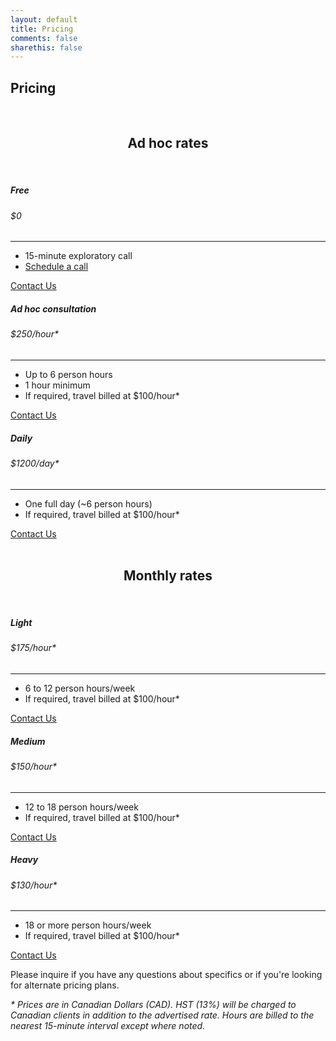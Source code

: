 ```yaml
---
layout: default
title: Pricing
comments: false
sharethis: false
---
```


## **Pricing**

<br/>

<!-- This snippet uses Font Awesome 5 Free as a dependency. You can download it at fontawesome.io! -->

<section class="pricing py-5">
  <div class="container">
    <center>
    <h1>Ad hoc rates</h1>
    </center>
    <br/>
    <div class="row">
      <!-- Free Tier -->
      <div class="col-lg-4">
        <div class="card mb-5 mb-lg-0">
          <div class="card-body">
            <h5 class="card-title text-muted text-uppercase text-center">Free</h5>
            <h6 class="card-price text-center">$0</h6>
            <hr>
            <ul class="fa-ul">
              <li><span class="fa-li"><i class="fa fa-check"></i></span>15-minute exploratory call</li>
              <li><span class="fa-li"><i class="fa fa-check"></i></span><a target="_blank" href="https://calendly.com/simplestep">Schedule a call</a></li>
            </ul>
            <a href="{{ site.baseurl }}/contact?plan=Free" class="btn btn-block btn-primary text-uppercase">Contact Us</a>
          </div>
        </div>
      </div>
      <!-- Free Tier -->
      <div class="col-lg-4">
        <div class="card mb-5 mb-lg-0">
          <div class="card-body">
            <h5 class="card-title text-muted text-uppercase text-center">Ad hoc consultation</h5>
            <h6 class="card-price text-center">$250<span class="period">/hour*</span></h6>
            <hr>
            <ul class="fa-ul">
              <li><span class="fa-li"><i class="fa fa-check"></i></span>Up to 6 person hours</li>
              <li><span class="fa-li"><i class="fa fa-check"></i></span>1 hour minimum</li>
              <li><span class="fa-li"><i class="fa fa-check"></i></span>If required, travel billed at $100/hour*</li>
            </ul>
            <a href="{{ site.baseurl }}/contact?plan=Ad hoc consultation" class="btn btn-block btn-primary text-uppercase">Contact Us</a>
          </div>
        </div>
      </div>
      <!-- Free Tier -->
      <div class="col-lg-4">
        <div class="card mb-5 mb-lg-0">
          <div class="card-body">
            <h5 class="card-title text-muted text-uppercase text-center">Daily</h5>
            <h6 class="card-price text-center">$1200<span class="period">/day*</span></h6>
            <hr>
            <ul class="fa-ul">
              <li><span class="fa-li"><i class="fa fa-check"></i></span>One full day (~6 person hours)</li>
              <li><span class="fa-li"><i class="fa fa-check"></i></span>If required, travel billed at $100/hour*</li>
            </ul>
            <a href="{{ site.baseurl }}/contact?plan=Daily" class="btn btn-block btn-primary text-uppercase">Contact Us</a>
          </div>
        </div>
      </div>
    </div>
    <br/>
    <center><h1>Monthly rates</h1></center>
    <br/>
    <div class="row">
      <div class="col-lg-4">
        <div class="card mb-5 mb-lg-0">
          <div class="card-body">
            <h5 class="card-title text-muted text-uppercase text-center">Light</h5>
            <h6 class="card-price text-center">$175<span class="period">/hour*</span></h6>
            <hr>
            <ul class="fa-ul">
              <li><span class="fa-li"><i class="fa fa-check"></i></span>6 to 12 person hours/week</li>
              <li><span class="fa-li"><i class="fa fa-check"></i></span>If required, travel billed at $100/hour*</li>
            </ul>
            <a href="{{ site.baseurl }}/contact?plan=Light" class="btn btn-block btn-primary text-uppercase">Contact Us</a>
          </div>
        </div>
      </div>            
      <div class="col-lg-4">
        <div class="card mb-5 mb-lg-0">
          <div class="card-body">
            <h5 class="card-title text-muted text-uppercase text-center">Medium</h5>
            <h6 class="card-price text-center">$150<span class="period">/hour*</span></h6>
            <hr>
            <ul class="fa-ul">
              <li><span class="fa-li"><i class="fa fa-check"></i></span>12 to 18 person hours/week</li>
              <li><span class="fa-li"><i class="fa fa-check"></i></span>If required, travel billed at $100/hour*</li>
            </ul>
            <a href="{{ site.baseurl }}/contact?plan=Medium" class="btn btn-block btn-primary text-uppercase">Contact Us</a>
          </div>
        </div>
      </div>            
      <div class="col-lg-4">
        <div class="card mb-5 mb-lg-0">
          <div class="card-body">
            <h5 class="card-title text-muted text-uppercase text-center">Heavy</h5>
            <h6 class="card-price text-center">$130<span class="period">/hour*</span></h6>
            <hr>
            <ul class="fa-ul">
              <li><span class="fa-li"><i class="fa fa-check"></i></span>18 or more person hours/week</li>
              <li><span class="fa-li"><i class="fa fa-check"></i></span>If required, travel billed at $100/hour*</li>
            </ul>
            <a href="{{ site.baseurl }}/contact?plan=Heavy" class="btn btn-block btn-primary text-uppercase">Contact Us</a>
          </div>
        </div>
      </div>            
    </div>
  </div>
</section>

Please inquire if you have any questions about specifics or if you're looking for alternate pricing plans.

_\* Prices are in Canadian Dollars (CAD). HST (13%) will be charged to Canadian clients in addition to the advertised rate. Hours are billed to the nearest 15-minute interval except where noted._